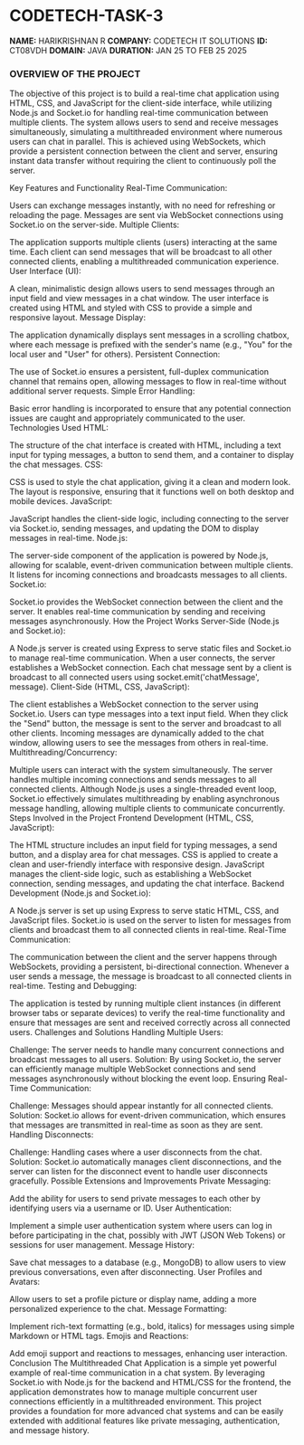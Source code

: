 # CODETECH-TASK-3
**NAME:** HARIKRISHNAN R
**COMPANY:** CODETECH IT SOLUTIONS
**ID:** CT08VDH
**DOMAIN:** JAVA
**DURATION:** JAN 25 TO FEB 25 2025



### OVERVIEW OF THE PROJECT 


The objective of this project is to build a real-time chat application using HTML, CSS, and JavaScript for the client-side interface, while utilizing Node.js and Socket.io for handling real-time communication between multiple clients. The system allows users to send and receive messages simultaneously, simulating a multithreaded environment where numerous users can chat in parallel. This is achieved using WebSockets, which provide a persistent connection between the client and server, ensuring instant data transfer without requiring the client to continuously poll the server.

Key Features and Functionality
Real-Time Communication:

Users can exchange messages instantly, with no need for refreshing or reloading the page. Messages are sent via WebSocket connections using Socket.io on the server-side.
Multiple Clients:

The application supports multiple clients (users) interacting at the same time. Each client can send messages that will be broadcast to all other connected clients, enabling a multithreaded communication experience.
User Interface (UI):

A clean, minimalistic design allows users to send messages through an input field and view messages in a chat window. The user interface is created using HTML and styled with CSS to provide a simple and responsive layout.
Message Display:

The application dynamically displays sent messages in a scrolling chatbox, where each message is prefixed with the sender's name (e.g., "You" for the local user and "User" for others).
Persistent Connection:

The use of Socket.io ensures a persistent, full-duplex communication channel that remains open, allowing messages to flow in real-time without additional server requests.
Simple Error Handling:

Basic error handling is incorporated to ensure that any potential connection issues are caught and appropriately communicated to the user.
Technologies Used
HTML:

The structure of the chat interface is created with HTML, including a text input for typing messages, a button to send them, and a container to display the chat messages.
CSS:

CSS is used to style the chat application, giving it a clean and modern look. The layout is responsive, ensuring that it functions well on both desktop and mobile devices.
JavaScript:

JavaScript handles the client-side logic, including connecting to the server via Socket.io, sending messages, and updating the DOM to display messages in real-time.
Node.js:

The server-side component of the application is powered by Node.js, allowing for scalable, event-driven communication between multiple clients. It listens for incoming connections and broadcasts messages to all clients.
Socket.io:

Socket.io provides the WebSocket connection between the client and the server. It enables real-time communication by sending and receiving messages asynchronously.
How the Project Works
Server-Side (Node.js and Socket.io):

A Node.js server is created using Express to serve static files and Socket.io to manage real-time communication.
When a user connects, the server establishes a WebSocket connection. Each chat message sent by a client is broadcast to all connected users using socket.emit('chatMessage', message).
Client-Side (HTML, CSS, JavaScript):

The client establishes a WebSocket connection to the server using Socket.io.
Users can type messages into a text input field. When they click the "Send" button, the message is sent to the server and broadcast to all other clients.
Incoming messages are dynamically added to the chat window, allowing users to see the messages from others in real-time.
Multithreading/Concurrency:

Multiple users can interact with the system simultaneously. The server handles multiple incoming connections and sends messages to all connected clients. Although Node.js uses a single-threaded event loop, Socket.io effectively simulates multithreading by enabling asynchronous message handling, allowing multiple clients to communicate concurrently.
Steps Involved in the Project
Frontend Development (HTML, CSS, JavaScript):

The HTML structure includes an input field for typing messages, a send button, and a display area for chat messages.
CSS is applied to create a clean and user-friendly interface with responsive design.
JavaScript manages the client-side logic, such as establishing a WebSocket connection, sending messages, and updating the chat interface.
Backend Development (Node.js and Socket.io):

A Node.js server is set up using Express to serve static HTML, CSS, and JavaScript files.
Socket.io is used on the server to listen for messages from clients and broadcast them to all connected clients in real-time.
Real-Time Communication:

The communication between the client and the server happens through WebSockets, providing a persistent, bi-directional connection. Whenever a user sends a message, the message is broadcast to all connected clients in real-time.
Testing and Debugging:

The application is tested by running multiple client instances (in different browser tabs or separate devices) to verify the real-time functionality and ensure that messages are sent and received correctly across all connected users.
Challenges and Solutions
Handling Multiple Users:

Challenge: The server needs to handle many concurrent connections and broadcast messages to all users.
Solution: By using Socket.io, the server can efficiently manage multiple WebSocket connections and send messages asynchronously without blocking the event loop.
Ensuring Real-Time Communication:

Challenge: Messages should appear instantly for all connected clients.
Solution: Socket.io allows for event-driven communication, which ensures that messages are transmitted in real-time as soon as they are sent.
Handling Disconnects:

Challenge: Handling cases where a user disconnects from the chat.
Solution: Socket.io automatically manages client disconnections, and the server can listen for the disconnect event to handle user disconnects gracefully.
Possible Extensions and Improvements
Private Messaging:

Add the ability for users to send private messages to each other by identifying users via a username or ID.
User Authentication:

Implement a simple user authentication system where users can log in before participating in the chat, possibly with JWT (JSON Web Tokens) or sessions for user management.
Message History:

Save chat messages to a database (e.g., MongoDB) to allow users to view previous conversations, even after disconnecting.
User Profiles and Avatars:

Allow users to set a profile picture or display name, adding a more personalized experience to the chat.
Message Formatting:

Implement rich-text formatting (e.g., bold, italics) for messages using simple Markdown or HTML tags.
Emojis and Reactions:

Add emoji support and reactions to messages, enhancing user interaction.
Conclusion
The Multithreaded Chat Application is a simple yet powerful example of real-time communication in a chat system. By leveraging Socket.io with Node.js for the backend and HTML/CSS for the frontend, the application demonstrates how to manage multiple concurrent user connections efficiently in a multithreaded environment. This project provides a foundation for more advanced chat systems and can be easily extended with additional features like private messaging, authentication, and message history.
